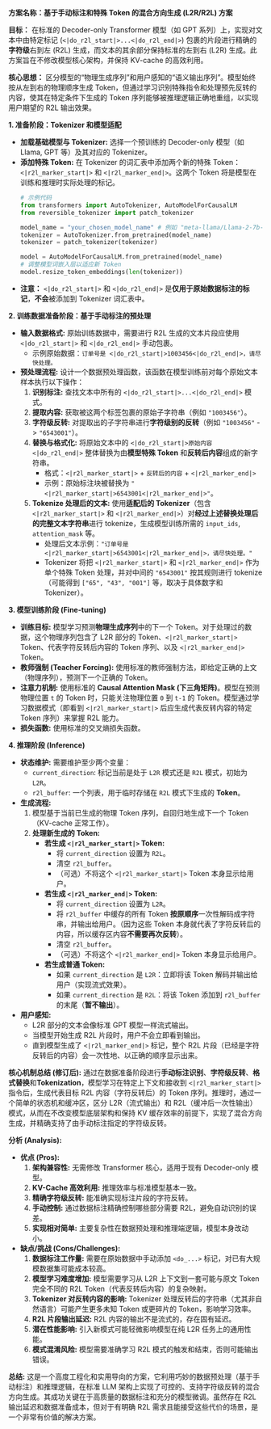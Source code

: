 **方案名称：基于手动标注和特殊 Token 的混合方向生成 (L2R/R2L) 方案**

**目标：**
在标准的 Decoder-only Transformer 模型（如 GPT 系列）上，实现对文本中由特定标记 (`<|do_r2l_start|>...<|do_r2l_end|>`) 包裹的片段进行精确的**字符级**右到左 (R2L) 生成，而文本的其余部分保持标准的左到右 (L2R) 生成。此方案旨在不修改模型核心架构，并保持 KV-cache 的高效利用。

**核心思想：**
区分模型的“物理生成序列”和用户感知的“语义输出序列”。模型始终按从左到右的物理顺序生成 Token，但通过学习识别特殊指令和处理预先反转的内容，使其在特定条件下生成的 Token 序列能够被推理逻辑正确地重组，以实现用户期望的 R2L 输出效果。

**1. 准备阶段：Tokenizer 和模型适配**

*   **加载基础模型与 Tokenizer:** 选择一个预训练的 Decoder-only 模型（如 Llama, GPT 等）及其对应的 Tokenizer。
*   **添加特殊 Token:** 在 Tokenizer 的词汇表中添加两个新的特殊 Token：`<|r2l_marker_start|>` 和 `<|r2l_marker_end|>`。这两个 Token 将是模型在训练和推理时实际处理的标记。
    ```python
    # 示例代码
    from transformers import AutoTokenizer, AutoModelForCausalLM
    from reversible_tokenizer import patch_tokenizer

    model_name = "your_chosen_model_name" # 例如 "meta-llama/Llama-2-7b-hf"
    tokenizer = AutoTokenizer.from_pretrained(model_name)
    tokenizer = patch_tokenizer(tokenizer)
    
    model = AutoModelForCausalLM.from_pretrained(model_name)
    # 调整模型词嵌入层以适应新 Token
    model.resize_token_embeddings(len(tokenizer))
    ```
*   **注意：** `<|do_r2l_start|>` 和 `<|do_r2l_end|>` 是**仅用于原始数据标注的标记**，**不会**被添加到 Tokenizer 词汇表中。

**2. 训练数据准备阶段：基于手动标注的预处理**

*   **输入数据格式:** 原始训练数据中，需要进行 R2L 生成的文本片段应使用 `<|do_r2l_start|>` 和 `<|do_r2l_end|>` 手动包裹。
    *   示例原始数据：`订单号是 <|do_r2l_start|>1003456<|do_r2l_end|>，请尽快处理。`
*   **预处理流程:** 设计一个数据预处理函数，该函数在模型训练前对每个原始文本样本执行以下操作：
    1.  **识别标注:** 查找文本中所有的 `<|do_r2l_start|>...<|do_r2l_end|>` 模式。
    2.  **提取内容:** 获取被这两个标签包裹的原始子字符串（例如 `"1003456"`）。
    3.  **字符级反转:** 对提取出的子字符串进行**字符级别的反转**（例如 `"1003456"` -> `"6543001"`）。
    4.  **替换与格式化:** 将原始文本中的 `<|do_r2l_start|>原始内容<|do_r2l_end|>` 整体替换为由**模型特殊 Token** 和**反转后内容**组成的新字符串。
        *   格式：`<|r2l_marker_start|>` + `反转后的内容` + `<|r2l_marker_end|>`
        *   示例：原始标注块被替换为 `"<|r2l_marker_start|>6543001<|r2l_marker_end|>"`。
    5.  **Tokenize 处理后的文本:** 使用**适配后的 Tokenizer**（包含 `<|r2l_marker_start|>` 和 `<|r2l_marker_end|>`）对**经过上述替换处理后的完整文本字符串**进行 tokenize，生成模型训练所需的 `input_ids`, `attention_mask` 等。
        *   处理后文本示例：`"订单号是 <|r2l_marker_start|>6543001<|r2l_marker_end|>，请尽快处理。"`
        *   Tokenizer 将把 `<|r2l_marker_start|>` 和 `<|r2l_marker_end|>` 作为单个特殊 Token 处理，并对中间的 `"6543001"` 按其规则进行 tokenize（可能得到 `["65", "43", "001"]` 等，取决于具体数字和 Tokenizer）。

**3. 模型训练阶段 (Fine-tuning)**

*   **训练目标:** 模型学习预测**物理生成序列**中的下一个 Token。对于处理过的数据，这个物理序列包含了 L2R 部分的 Token、`<|r2l_marker_start|>` Token、代表字符反转后内容的 Token 序列、以及 `<|r2l_marker_end|>` Token。
*   **教师强制 (Teacher Forcing):** 使用标准的教师强制方法，即给定正确的上文（物理序列），预测下一个正确的 Token。
*   **注意力机制:** 使用标准的 **Causal Attention Mask (下三角矩阵)**。模型在预测物理位置 `t` 的 Token 时，只能关注物理位置 `0` 到 `t-1` 的 Token。模型通过学习数据模式（即看到 `<|r2l_marker_start|>` 后应生成代表反转内容的特定 Token 序列）来掌握 R2L 能力。
*   **损失函数:** 使用标准的交叉熵损失函数。

**4. 推理阶段 (Inference)**

*   **状态维护:** 需要维护至少两个变量：
    *   `current_direction`: 标记当前是处于 `L2R` 模式还是 `R2L` 模式，初始为 `L2R`。
    *   `r2l_buffer`: 一个列表，用于临时存储在 `R2L` 模式下生成的 **Token**。
*   **生成流程:**
    1.  模型基于当前已生成的物理 Token 序列，自回归地生成下一个 Token（KV-cache 正常工作）。
    2.  **处理新生成的 Token:**
        *   **若生成 `<|r2l_marker_start|>` Token:**
            *   将 `current_direction` 设置为 `R2L`。
            *   清空 `r2l_buffer`。
            *   （可选）不将这个 `<|r2l_marker_start|>` Token 本身显示给用户。
        *   **若生成 `<|r2l_marker_end|>` Token:**
            *   将 `current_direction` 设置为 `L2R`。
            *   将 `r2l_buffer` 中缓存的所有 Token **按原顺序**一次性解码成字符串，并输出给用户。（因为这些 Token 本身就代表了字符反转后的内容，所以缓存区内容**不需要再次反转**）。
            *   清空 `r2l_buffer`。
            *   （可选）不将这个 `<|r2l_marker_end|>` Token 本身显示给用户。
        *   **若生成普通 Token:**
            *   如果 `current_direction` 是 `L2R`：立即将该 Token 解码并输出给用户（实现流式效果）。
            *   如果 `current_direction` 是 `R2L`：将该 Token 添加到 `r2l_buffer` 的末尾（**暂不输出**）。
*   **用户感知:**
    *   L2R 部分的文本会像标准 GPT 模型一样流式输出。
    *   当模型开始生成 R2L 片段时，用户不会立即看到输出。
    *   直到模型生成了 `<|r2l_marker_end|>` 标记，整个 R2L 片段（已经是字符反转后的内容）会一次性地、以正确的顺序显示出来。

**核心机制总结 (修订后):**
通过在数据准备阶段进行**手动标注识别**、**字符级反转**、**格式替换**和**Tokenization**，模型学习在特定上下文和接收到 `<|r2l_marker_start|>` 指令后，生成代表目标 R2L 内容（字符反转后）的 Token 序列。推理时，通过一个简单的状态机和缓冲区，区分 L2R（流式输出）和 R2L（缓冲后一次性输出）模式，从而在不改变模型底层架构和保持 KV 缓存效率的前提下，实现了混合方向生成，并精确支持了由手动标注指定的字符级反转。

**分析 (Analysis):**

*   **优点 (Pros):**
    1.  **架构兼容性:** 无需修改 Transformer 核心，适用于现有 Decoder-only 模型。
    2.  **KV-Cache 高效利用:** 推理效率与标准模型基本一致。
    3.  **精确字符级反转:** 能准确实现标注片段的字符反转。
    4.  **手动控制:** 通过数据标注精确控制哪些部分需要 R2L，避免自动识别的误差。
    5.  **实现相对简单:** 主要复杂性在数据预处理和推理端逻辑，模型本身改动小。
*   **缺点/挑战 (Cons/Challenges):**
    1.  **数据标注工作量:** 需要在原始数据中手动添加 `<do_...>` 标记，对已有大规模数据集可能成本较高。
    2.  **模型学习难度增加:** 模型需要学习从 L2R 上下文到一套可能与原文 Token 完全不同的 R2L Token（代表反转后内容）的复杂映射。
    3.  **Tokenizer 对反转内容的影响:** Tokenizer 处理反转后的字符串（尤其非自然语言）可能产生更多未知 Token 或更碎片的 Token，影响学习效率。
    4.  **R2L 片段输出延迟:** R2L 内容的输出不是流式的，存在固有延迟。
    5.  **潜在性能影响:** 引入新模式可能轻微影响模型在纯 L2R 任务上的通用性能。
    6.  **模式混淆风险:** 模型需要准确学习 R2L 模式的触发和结束，否则可能输出错误。

**总结:**
这是一个高度工程化和实用导向的方案，它利用巧妙的数据预处理（基于手动标注）和推理逻辑，在标准 LLM 架构上实现了可控的、支持字符级反转的混合方向生成。其成功关键在于高质量的数据标注和充分的模型微调。虽然存在 R2L 输出延迟和数据准备成本，但对于有明确 R2L 需求且能接受这些代价的场景，是一个非常有价值的解决方案。